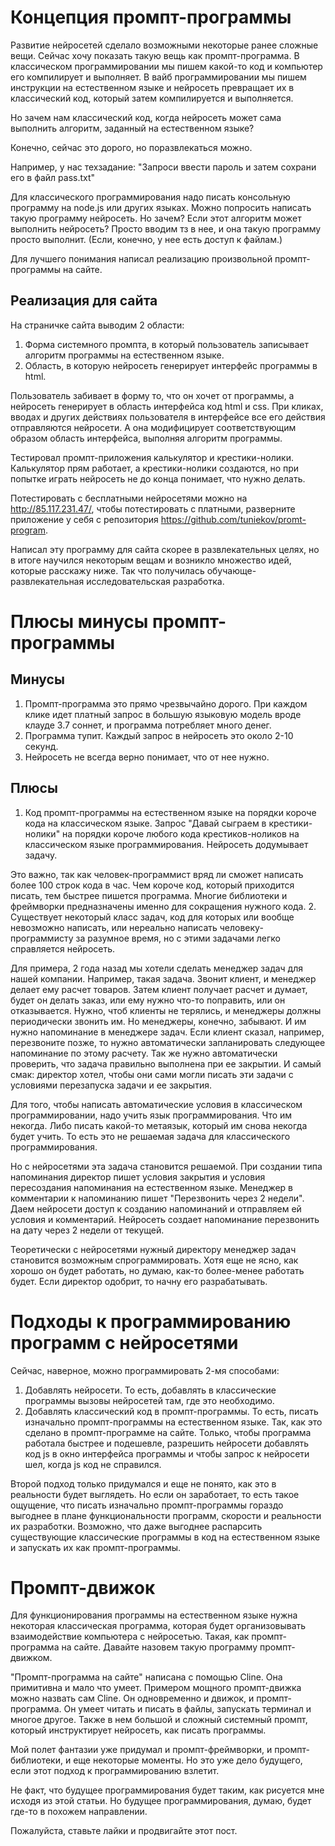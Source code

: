 # Концепция промпт-программы
Развитие нейросетей сделало возможными некоторые ранее сложные вещи. Сейчас хочу показать такую вещь как промпт-программа.
В классическом программировании мы пишем какой-то код и компьютер его компилирует и выполняет. 
В вайб программировании мы пишем инструкции на естественном языке и нейросеть превращает их в классический код, который затем компилируется и выполняется.

Но зачем нам классический код, когда нейросеть может сама выполнить алгоритм, заданный на естественном языке?

Конечно, сейчас это дорого, но поразвлекаться можно.

Например, у нас техзадание: "Запроси ввести пароль и затем сохрани его в файл pass.txt"

Для классического программирования надо писать консольную программу на node.js или других языках. Можно попросить написать такую программу нейросеть. 
Но зачем? Если этот алгоритм может выполнить нейросеть? Просто вводим тз в нее, и она такую программу просто выполнит. 
(Если, конечно, у нее есть доступ к файлам.)

Для лучшего понимания написал реализацию произвольной промпт-программы на сайте.

## Реализация для сайта
На страничке сайта выводим 2 области:
1. Форма системного промпта, в который пользователь записывает алгоритм программы на естественном языке.
2. Область, в которую нейросеть генерирует интерфейс программы в html.

Пользователь забивает в форму то, что он хочет от программы, а нейросеть генерирует в область интерфейса код html и css. 
При кликах, вводах и других действиях пользователя в интерфейсе все его действия отправляются нейросети. 
А она модифицирует соответствующим образом область интерфейса, выполняя алгоритм программы.

Тестировал промпт-приложения калькулятор и крестики-нолики. Калькулятор прям работает, а крестики-нолики создаются, но при попытке играть нейросеть не до конца понимает, что нужно делать. 

Потестировать с бесплатными нейросетями можно на http://85.117.231.47/, чтобы потестировать с платными, разверните приложение у себя с репозитория https://github.com/tuniekov/promt-program.

Написал эту программу для сайта скорее в развлекательных целях, но в итоге научился некоторым вещам и возникло множество идей, которые расскажу ниже. 
Так что получилась обучающе-развлекательная исследовательская разработка.

# Плюсы минусы промпт-программы
## Минусы
1. Промпт-программа это прямо чрезвычайно дорого. При каждом клике идет платный запрос в большую языковую модель вроде клауде 3.7 соннет, и программа потребляет много денег.
2. Программа тупит. Каждый запрос в нейросеть это около 2-10 секунд.
3. Нейросеть не всегда верно понимает, что от нее нужно.
## Плюсы
1. Код промпт-программы на естественном языке на порядки короче кода на классическом языке. Запрос "Давай сыграем в крестики-нолики" на порядки короче любого кода крестиков-ноликов на классическом языке программирования. Нейросеть додумывает задачу.

Это важно, так как человек-программист вряд ли сможет написать более 100 строк кода в час. Чем короче код, который приходится писать, тем быстрее пишется программа. Многие библиотеки и фреймворки предназначены именно для сокращения нужного кода.
2. Существует некоторый класс задач, код для которых или вообще невозможно написать, или нереально написать человеку-программисту за разумное время, 
но с этими задачами легко справляется нейросеть.

Для примера, 2 года назад мы хотели сделать менеджер задач для нашей компании. Например, такая задача. Звонит клиент, и менеджер делает ему расчет товаров. Затем клиент получает расчет и думает, будет он делать заказ, или ему нужно что-то поправить, или он отказывается. Нужно, чтоб клиенты не терялись, и менеджеры должны периодически звонить им. Но менеджеры, конечно, забывают. И им нужно напоминание в менеджере задач. Если клиент сказал, например, перезвоните позже, то нужно автоматически запланировать следующее напоминание по этому расчету. Так же нужно автоматически проверить, что задача правильно выполнена при ее закрытии. И самый смак: директор хотел, чтобы они сами могли писать эти задачи с условиями перезапуска задачи и ее закрытия.

Для того, чтобы написать автоматические условия в классическом программировании, надо учить язык программирования. Что им некогда. Либо писать какой-то метаязык, который им снова некогда будет учить. То есть это не решаемая задача для классического программирования.

Но с нейросетями эта задача становится решаемой. При создании типа напоминания директор пишет условия закрытия и условия пересоздания напоминания на естественном языке. Менеджер в комментарии к напоминанию пишет "Перезвонить через 2 недели". Даем нейросети доступ к созданию напоминаний и отправляем ей условия и комментарий. Нейросеть создает напоминание перезвонить на дату через 2 недели от текущей. 

Теоретически с нейросетями нужный директору менеджер задач становится возможным спрограммировать. Хотя еще не ясно, как хорошо он будет работать, но думаю, как-то более-менее работать будет. Если директор одобрит, то начну его разрабатывать.

# Подходы к программированию программ с нейросетями
Сейчас, наверное, можно программировать 2-мя способами:
1. Добавлять нейросети. 
То есть, добавлять в классические программы вызовы нейросетей там, где это необходимо.
2. Добавлять классический код в промпт-программы. 
То есть, писать изначально промпт-программы на естественном языке. Так, как это сделано в промпт-программе на сайте. Только, чтобы программа работала быстрее и подешевле, разрешить нейросети добавлять код js в окно интерфейса программы и чтобы запрос к нейросети шел, когда js код не справился.   

Второй подход только придумался и еще не понято, как это в реальности будет выглядеть. Но если он заработает, то есть такое ощущение, что писать изначально промпт-программы гораздо выгоднее в плане функциональности программ, скорости и реальности их разработки. Возможно, что даже выгоднее распарсить существующие классические программы в код на естественном языке и запускать их как промпт-программы.

# Промпт-движок
Для функционирования программы на естественном языке нужна некоторая классическая программа, которая будет организовывать взаимодействие компьютера с нейросетью. Такая, как промпт-программа на сайте. Давайте назовем такую программу промпт-движком.

"Промпт-программа на сайте" написана с помощью Cline. Она примитивна и мало что умеет. Примером мощного промпт-движка можно назвать сам Cline. Он одновременно и движок, и промпт-программа. Он умеет читать и писать в файлы, запускать терминал и многое другое. Также в нем большой и сложный системный промпт, который инструктирует нейросеть, как писать программы.

Мой полет фантазии уже придумал и промпт-фреймворки, и промпт-библиотеки, и еще некоторые моменты. Но это уже дело будущего, если этот подход к программированию взлетит.

Не факт, что будущее программирования будет таким, как рисуется мне исходя из этой статьи. Но будущее программирования, думаю, будет где-то в похожем направлении. 

Пожалуйста, ставьте лайки и продвигайте этот пост.

